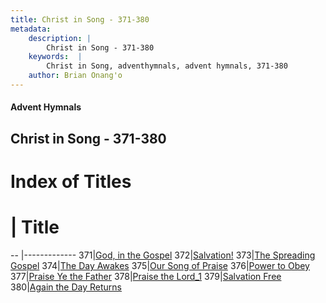 ```yaml
---
title: Christ in Song - 371-380
metadata:
    description: |
        Christ in Song - 371-380
    keywords:  |
        Christ in Song, adventhymnals, advent hymnals, 371-380
    author: Brian Onang'o
---
```


#### Advent Hymnals
## Christ in Song - 371-380

# Index of Titles
# | Title                        
-- |-------------
371|[God, in the Gospel](/christ-in-song/301-400/371-380/God,-in-the-Gospel)
372|[Salvation!](/christ-in-song/301-400/371-380/Salvation!)
373|[The Spreading Gospel](/christ-in-song/301-400/371-380/The-Spreading-Gospel)
374|[The Day Awakes](/christ-in-song/301-400/371-380/The-Day-Awakes)
375|[Our Song of Praise](/christ-in-song/301-400/371-380/Our-Song-of-Praise)
376|[Power to Obey](/christ-in-song/301-400/371-380/Power-to-Obey)
377|[Praise Ye the Father](/christ-in-song/301-400/371-380/Praise-Ye-the-Father)
378|[Praise the Lord_1](/christ-in-song/301-400/371-380/Praise-the-Lord_1)
379|[Salvation Free](/christ-in-song/301-400/371-380/Salvation-Free)
380|[Again the Day Returns](/christ-in-song/301-400/371-380/Again-the-Day-Returns)